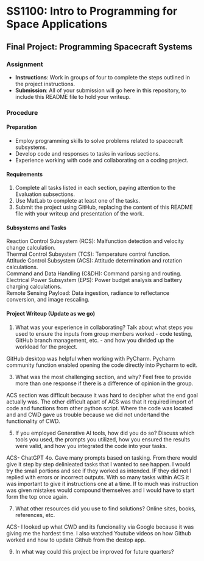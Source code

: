 # SS1100: Intro to Programming for Space Applications
## Final Project: Programming Spacecraft Systems

### Assignment
- **Instructions**: Work in groups of four to complete the steps outlined in the project instructions.
- **Submission**: All of your submission will go here in this repository, to include this README file to hold your writeup.

### Procedure
#### Preparation
- Employ programming skills to solve problems related to spacecraft subsystems.
- Develop code and responses to tasks in various sections.
- Experience working with code and collaborating on a coding project.

#### Requirements
1. Complete all tasks listed in each section, paying attention to the Evaluation subsections.
2. Use MatLab to complete at least one of the tasks.
3. Submit the project using GitHub, replacing the content of this README file with your writeup and presentation of the work.

#### Subsystems and Tasks
Reaction Control Subsystem (RCS): Malfunction detection and velocity change calculation.\
Thermal Control Subsystem (TCS): Temperature control function.\
Attitude Control Subsystem (ACS): Attitude determination and rotation calculations.\
Command and Data Handling (C&DH): Command parsing and routing.\
Electrical Power Subsystem (EPS): Power budget analysis and battery charging calculations.\
Remote Sensing Payload: Data ingestion, radiance to reflectance conversion, and image rescaling.

#### Project Writeup (Update as we go)
1. What was your experience in collaborating? Talk about what steps you used to ensure the
inputs from group members worked - code testing, GitHub branch management, etc. - and
how you divided up the workload for the project.

GitHub desktop was helpful when working with PyCharm.  Pycharm community function enabled opening the code directly into Pycharm to edit.  

3. What was the most challenging section, and why? Feel free to provide more than one response
if there is a difference of opinion in the group.

ACS section was difficult because it was hard to decipher what the end goal actually was.  The other difficult apart of ACS was that it required import of code and functions from other python script.  Where the code was located and and CWD gave us trouble because we did not undertand the functionality of CWD.  

5. If you employed Generative AI tools, how did you do so? Discuss which tools you used, the
prompts you utilized, how you ensured the results were valid, and how you integrated the code
into your tasks.

ACS- ChatGPT 4o.  Gave many prompts based on tasking.  From there would give it step by step delinieated tasks that I wanted to see happen.  I would try the small portions and see if they worked as intended.  IF they did not I replied with errors or incorrect outputs.  With so many tasks within ACS it was important to give it instructions one at a time.  If to much was instruction was given mistakes would compound themselves and I would have to start form the top once again. 

7. What other resources did you use to find solutions? Online sites, books, references, etc.

ACS- I looked up what CWD and its funcionality via Google because it was giving me the hardest time.  I also watched Youtube videos on how Github worked and how to update Github from the destop app. 
   
9. In what way could this project be improved for future quarters?
